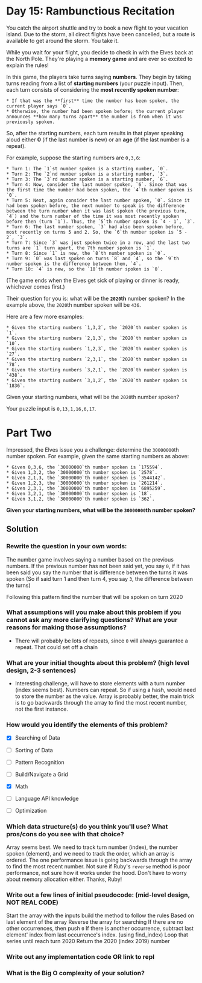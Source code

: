 # Day 15: Rambunctious Recitation

You catch the airport shuttle and try to book a new flight to your vacation island. Due to the storm, all direct flights have been cancelled, but a route is available to get around the storm. You take it.

While you wait for your flight, you decide to check in with the Elves back at the North Pole. They're playing a **memory game** and are ever so excited to explain the rules!

In this game, the players take turns saying **numbers**. They begin by taking turns reading from a list of **starting numbers** (your puzzle input). Then, each turn consists of considering the **most recently spoken number**:

    * If that was the **first** time the number has been spoken, the current player says `0`.
    * Otherwise, the number had been spoken before; the current player announces **how many turns apart** the number is from when it was previously spoken.

So, after the starting numbers, each turn results in that player speaking aloud either **0** (if the last number is new) or an **age** (if the last number is a repeat).

For example, suppose the starting numbers are `0,3,6`:

    * Turn 1: The `1`st number spoken is a starting number, `0`.
    * Turn 2: The `2`nd number spoken is a starting number, `3`.
    * Turn 3: The `3`rd number spoken is a starting number, `6`.
    * Turn 4: Now, consider the last number spoken, `6`. Since that was the first time the number had been spoken, the `4`th number spoken is `0`.
    * Turn 5: Next, again consider the last number spoken, `0`. Since it had been spoken before, the next number to speak is the difference between the turn number when it was last spoken (the previous turn, `4`) and the turn number of the time it was most recently spoken before then (turn `1`). Thus, the `5`th number spoken is `4 - 1`, `3`.
    * Turn 6: The last number spoken, `3` had also been spoken before, most recently on turns 5 and 2. So, the `6`th number spoken is `5 - 2`, `3`.
    * Turn 7: Since `3` was just spoken twice in a row, and the last two turns are `1` turn apart, the 7th number spoken is `1`.
    * Turn 8: Since `1` is new, the `8`th number spoken is `0`.
    * Turn 9: `0` was last spoken on turns `8` and `4`, so the `9`th number spoken is the difference between them, `4`.
    * Turn 10: `4` is new, so the `10`th number spoken is `0`.

(The game ends when the Elves get sick of playing or dinner is ready, whichever comes first.)

Their question for you is: what will be the **`2020`th** number spoken? In the example above, the `2020`th number spoken will be `436`.

Here are a few more examples:

    * Given the starting numbers `1,3,2`, the `2020`th number spoken is `1`.
    * Given the starting numbers `2,1,3`, the `2020`th number spoken is `10`.
    * Given the starting numbers `1,2,3`, the `2020`th number spoken is `27`.
    * Given the starting numbers `2,3,1`, the `2020`th number spoken is `78`.
    * Given the starting numbers `3,2,1`, the `2020`th number spoken is `438`.
    * Given the starting numbers `3,1,2`, the `2020`th number spoken is `1836`.

Given your starting numbers, what will be the `2020`th number spoken?

Your puzzle input is `0,13,1,16,6,17`.

# Part Two
Impressed, the Elves issue you a challenge: determine the `30000000`th number spoken. For example, given the same starting numbers as above:

    * Given 0,3,6, the `30000000`th number spoken is `175594`.
    * Given 1,3,2, the `30000000`th number spoken is `2578`.
    * Given 2,1,3, the `30000000`th number spoken is `3544142`.
    * Given 1,2,3, the `30000000`th number spoken is `261214`.
    * Given 2,3,1, the `30000000`th number spoken is `6895259`.
    * Given 3,2,1, the `30000000`th number spoken is `18`.
    * Given 3,1,2, the `30000000`th number spoken is `362`.

**Given your starting numbers, what will be the `30000000`th number spoken?**



## Solution
### Rewrite the question in your own words:
The number game involves saying a number based on the previous numbers. If the previous number has not been said yet, you say `0`, if it has been said you say the number that is difference between the turns it was spoken (So if said turn 1 and then turn 4, you say `3`, the difference between the turns)

Following this pattern find the number that will be spoken on turn 2020

### What assumptions will you make about this problem if you cannot ask any more clarifying questions? What are your reasons for making those assumptions?
* There will probably be lots of repeats, since `0` will always guarantee a repeat. That could set off a chain

### What are your initial thoughts about this problem? (high level design, 2-3 sentences)
* Interesting challenge, will have to store elements with a turn number (index seems best). Numbers can repeat. So if using a hash, would need to store the number as the value. Array is probably better, the main trick is to go backwards through the array to find the most recent number, not the first instance.


### How would you identify the elements of this problem?

- [X] Searching of Data
- [ ] Sorting of Data
- [ ] Pattern Recognition
- [ ] Build/Navigate a Grid
- [X] Math
- [ ] Language API knowledge
- [ ] Optimization


### Which data structure(s) do you think you'll use? What pros/cons do you see with that choice?
Array seems best. We need to track turn number (index), the number spoken (element), and we need to track the order, which an array is ordered. The one performance issue is going backwards through the array to find the most recent number. Not sure if Ruby's `reverse` method is poor performance, not sure how it works under the hood. Don't have to worry about memory allocation either. Thanks, Ruby!

### Write out a few lines of initial pseudocode: (mid-level design, NOT REAL CODE)
Start the array with the inputs
build the method to follow the rules
Based on last element of the array
Reverse the array for searching
If there are no other occurrences, then push `0`
If there is another occurrence, subtract last element' index from last occurrence's index. (using find_index)
Loop that series until reach turn 2020
Return the 2020 (index 2019) number

### Write out any implementation code OR link to repl

### What is the Big O complexity of your solution?
